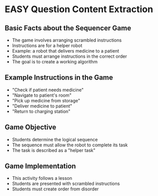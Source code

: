 # EASY Question Content Extraction

## Basic Facts about the Sequencer Game
- The game involves arranging scrambled instructions
- Instructions are for a helper robot
- Example: a robot that delivers medicine to a patient
- Students must arrange instructions in the correct order
- The goal is to create a working algorithm

## Example Instructions in the Game
- "Check if patient needs medicine"
- "Navigate to patient's room"
- "Pick up medicine from storage"
- "Deliver medicine to patient"
- "Return to charging station"

## Game Objective
- Students determine the logical sequence
- The sequence must allow the robot to complete its task
- The task is described as a "helper task"

## Game Implementation
- This activity follows a lesson
- Students are presented with scrambled instructions
- Students must create order from disorder